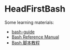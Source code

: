 # HeadFirstBash

Some learning materials:

-   [bash-guide](https://github.com/Idnan/bash-guide)
-   [Bash Reference Manual](https://www.gnu.org/savannah-checkouts/gnu/bash/manual/bash.html)
-   [Bash 脚本教程](https://wangdoc.com/bash/index.html)